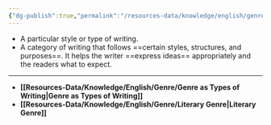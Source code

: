 ```yaml
---
{"dg-publish":true,"permalink":"/resources-data/knowledge/english/genre/"}
---
```


* A particular style or type of writing.
* A category of writing that follows ==certain styles, structures, and purposes==. It helps the writer ==express ideas== appropriately and the readers what to expect.

** **

* **[[Resources-Data/Knowledge/English/Genre/Genre as Types of Writing\|Genre as Types of Writing]]**
* **[[Resources-Data/Knowledge/English/Genre/Literary Genre\|Literary Genre]]**

